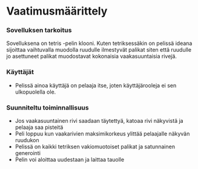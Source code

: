# Vaatimusmäärittely

### Sovelluksen tarkoitus
Sovelluksena on tetris -pelin klooni. Kuten tetriksessäkin on pelissä ideana sijoittaa vaihtuvalla muodolla ruudulle ilmestyvät palikat siten että ruudulle jo asettuneet palikat muodostavat kokonaisia vaakasuuntaisia rivejä. 

### Käyttäjät
 - Pelissä ainoa käyttäjä on pelaaja itse, joten käyttäjärooleja ei sen ulkopuolella ole.

### Suunniteltu toiminnallisuus

 - Jos vaakasuuntainen rivi saadaan täytettyä, katoaa rivi näkyvistä ja pelaaja saa pisteitä
 - Peli loppuu kun vaakarivien maksimikorkeus ylittää pelaajalle näkyvän ruudukon
 - Pelissä on kaikki tetriksen vakiomuotoiset palikat ja satunnainen generointi
 - Pelin voi aloittaa uudestaan ja laittaa tauolle
